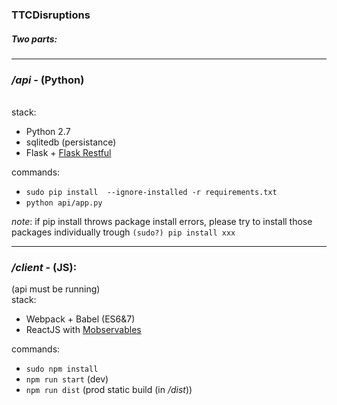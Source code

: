 ### TTCDisruptions

##### Two parts:

<hr/>

### */api* - (Python)
<br/>
stack:

- Python 2.7
- sqlitedb (persistance)
- Flask + [Flask Restful](http://flask-restful-cn.readthedocs.org/en/0.3.4/)

commands:
- `sudo pip install  --ignore-installed -r requirements.txt`
- `python api/app.py`

*note*: if pip install throws package install errors, please try to install those packages individually trough `(sudo?) pip install xxx`

 <hr/>

### */client* - (JS):

(api must be running)
<br/>
stack:
- Webpack + Babel (ES6&7)
- ReactJS with [Mobservables](https://mweststrate.github.io/mobservable/)

commands:

- `sudo npm install`
- `npm run start` (dev)
- `npm run dist` (prod static build (in */dist*))
